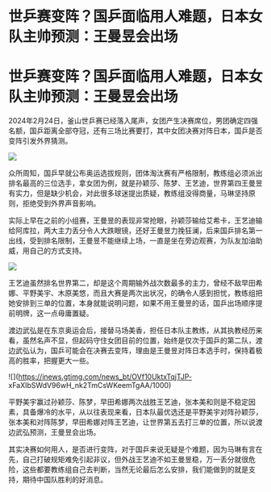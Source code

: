 # 世乒赛变阵？国乒面临用人难题，日本女队主帅预测：王曼昱会出场

# 世乒赛变阵？国乒面临用人难题，日本女队主帅预测：王曼昱会出场

2024年2月24日，釜山世乒赛已经落入尾声，女团产生决赛席位，男团确定四强名额，国乒距离全部夺冠，还有三场比赛要打，其中女团决赛对阵日本，国乒是否变阵引发外界猜测。

![](https://inews.gtimg.com/news_bt/OKiSkhRcd0CTwiJAmaxkDKyqXSc_mkGdXyGFrfyX9T94EAA/1000)

众所周知，国乒早就公布奥运选拔规则，团体淘汰赛有严格限制，教练组必须派出排名最高的三位选手，拿女团为例，就是孙颖莎、陈梦、王艺迪，世界第四王曼昱有实力，但是缺少机会，对此很多球迷提出质疑，教练组没得商量，马琳坚持原则，拒绝受到外界声音影响。

实际上早在之前的小组赛，王曼昱的表现非常抢眼，孙颖莎输给艾希卡，王艺迪输给阿库拉，两大主力丢分令人大跌眼镜，还好王曼昱力挽狂澜，后来国乒排名第一出线，受到排名限制，王曼昱不能继续上场，一直是坐在旁边观赛，为队友加油助威，用自己的方式支持。

![](https://inews.gtimg.com/news_bt/OUTYblYqAmjgBf40tnszkFgkWhW5BPqwmg3uq8TAOZxxsAA/1000)

王艺迪虽然排名世界第二，却是这个周期输外战次数最多的主力，曾经不敌早田希娜、平野美宇、木原美悠，而且大赛是两次出状况，的确令人感到担忧，教练组把她安排到三单的位置，本身就能说明问题，如果不用王曼昱的话，国乒出场顺序提前明牌，这一点毋庸置疑。

渡边武弘是在东京奥运会后，接替马场美香，担任日本队主教练，从其执教经历来看，虽然名声不显，但起码守住女团目前的位置，始终是仅次于国乒的第二队，渡边武弘认为，国乒可能会在决赛去变阵，理由是王曼昱对阵日本选手时，保持着极高的胜率，把握更大一些。

![](https://inews.gtimg.com/news_bt/OVf10UktxTqjTJP-
xFaXIbSWdV96wH_nk2TmCsWKeemTgAA/1000)

平野美宇赢过孙颖莎、陈梦，早田希娜两次战胜王艺迪，张本美和则是不稳定因素，具备爆冷的水平，从以往表现来看，日本队最优选还是平野美宇对阵孙颖莎，张本美和对阵陈梦，早田希娜对阵王艺迪，让世界第五去打三单的位置，所以说渡边武弘预测，王曼昱会出场。

其实决赛如何用人，是否进行变阵，对于国乒来说无疑是个难题，因为马琳有言在先，自己打破规矩难免引起非议，但外战王艺迪不如王曼昱稳，万一丢分就很危险，这些都要教练组自己去判断，当然无论最后怎么安排，我们能做到的就是支持，期待中国队胜利的好消息。


